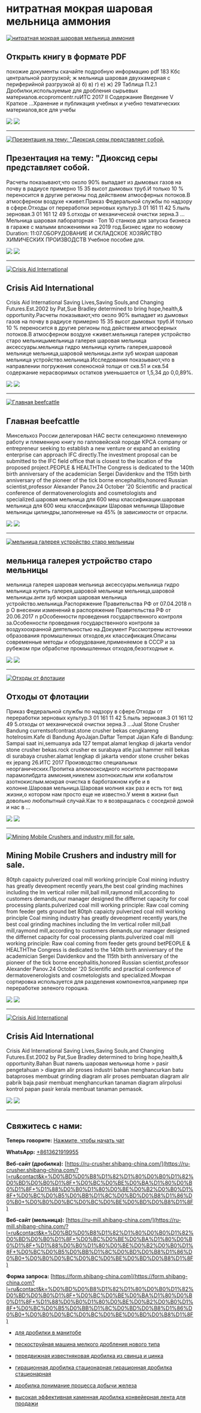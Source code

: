 # нитратная мокрая шаровая мельница аммония

<a href="https://swt.shibang-china.com/?l=ru&img&k=%D0%BD%D0%B8%D1%82%D1%80%D0%B0%D1%82%D0%BD%D0%B0%D1%8F+%D0%BC%D0%BE%D0%BA%D1%80%D0%B0%D1%8F+%D1%88%D0%B0%D1%80%D0%BE%D0%B2%D0%B0%D1%8F+%D0%BC%D0%B5%D0%BB%D1%8C%D0%BD%D0%B8%D1%86%D0%B0+%D0%B0%D0%BC%D0%BC%D0%BE%D0%BD%D0%B8%D1%8F" target="_blank">![нитратная мокрая шаровая мельница аммония](http://static.shibang-china.com/all-800x300/744.jpg)</a>

## Открыть книгу в формате PDF
похожие документы скачайте подробную информацию pdf 183 Кбс центральной разгрузкой; ж мельница шаровая двухкамерная с периферийной разгрузкой а) б) в) г) е) ж) 29 Таблица П.2.1 Дробилки,используемые для дробления сырьевых материалов.ecopromcentr.ruИТС 2017 II Содержание Введение            V Краткое …Хранение и публикация учебных и учебно тематических материалов,все для учебы


<a href="https://whatsapp.shibangsoft.com/WhatsApp.php" target="_blank" title="WhatsApp">![](http://static.shibang-china.com/icon/whatsapp.png)</a> <a href="https://swt.shibang-china.com/?l=ru&icon&k=%D0%BD%D0%B8%D1%82%D1%80%D0%B0%D1%82%D0%BD%D0%B0%D1%8F+%D0%BC%D0%BE%D0%BA%D1%80%D0%B0%D1%8F+%D1%88%D0%B0%D1%80%D0%BE%D0%B2%D0%B0%D1%8F+%D0%BC%D0%B5%D0%BB%D1%8C%D0%BD%D0%B8%D1%86%D0%B0+%D0%B0%D0%BC%D0%BC%D0%BE%D0%BD%D0%B8%D1%8F" target="_blank">![](http://static.shibang-china.com/icon/chat-ru.png)</a>

---

<a href="https://swt.shibang-china.com/?l=ru&img&k=%D0%BD%D0%B8%D1%82%D1%80%D0%B0%D1%82%D0%BD%D0%B0%D1%8F+%D0%BC%D0%BE%D0%BA%D1%80%D0%B0%D1%8F+%D1%88%D0%B0%D1%80%D0%BE%D0%B2%D0%B0%D1%8F+%D0%BC%D0%B5%D0%BB%D1%8C%D0%BD%D0%B8%D1%86%D0%B0+%D0%B0%D0%BC%D0%BC%D0%BE%D0%BD%D0%B8%D1%8F" target="_blank">![Презентация на тему: &quot;Диоксид серы представляет собой.](http://static.shibang-china.com/all-800x300/673.jpg)</a>

## Презентация на тему: &quot;Диоксид серы представляет собой.
Расчеты показывают,что около 90% выпадает из дымовых газов на почву в радиусе примерно 15 35 высот дымовых труб.И только 10 % переносится в другие регионы под действием атмосферных потоков.В атмосферном воздухе &#171;живет.Приказ Федеральной службы по надзору в сфере.Отходы от переработки зерновых культур.3 01 161 11 42 5.пыль зерновая.3 01 161 12 49 5.отходы от механической очистки зерна.3 …Мельница шаровая лабораторная&nbsp;&#0183;&#32;Топ 10 станков для запуска бизнеса в гараже с малыми вложениями на 2019 год.Бизнес идеи по новому Duration: 11:07.ОБОРУДОВАНИЕ И СКЛАДСКОЕ ХОЗЯЙСТВО ХИМИЧЕСКИХ ПРОИЗВОДСТВ Учебное пособие для.


<a href="https://whatsapp.shibangsoft.com/WhatsApp.php" target="_blank" title="WhatsApp">![](http://static.shibang-china.com/icon/whatsapp.png)</a> <a href="https://swt.shibang-china.com/?l=ru&icon&k=%D0%BD%D0%B8%D1%82%D1%80%D0%B0%D1%82%D0%BD%D0%B0%D1%8F+%D0%BC%D0%BE%D0%BA%D1%80%D0%B0%D1%8F+%D1%88%D0%B0%D1%80%D0%BE%D0%B2%D0%B0%D1%8F+%D0%BC%D0%B5%D0%BB%D1%8C%D0%BD%D0%B8%D1%86%D0%B0+%D0%B0%D0%BC%D0%BC%D0%BE%D0%BD%D0%B8%D1%8F" target="_blank">![](http://static.shibang-china.com/icon/chat-ru.png)</a>

---

<a href="https://swt.shibang-china.com/?l=ru&img&k=%D0%BD%D0%B8%D1%82%D1%80%D0%B0%D1%82%D0%BD%D0%B0%D1%8F+%D0%BC%D0%BE%D0%BA%D1%80%D0%B0%D1%8F+%D1%88%D0%B0%D1%80%D0%BE%D0%B2%D0%B0%D1%8F+%D0%BC%D0%B5%D0%BB%D1%8C%D0%BD%D0%B8%D1%86%D0%B0+%D0%B0%D0%BC%D0%BC%D0%BE%D0%BD%D0%B8%D1%8F" target="_blank">![Crisis Aid International](http://static.shibang-china.com/all-800x300/663.jpg)</a>

## Crisis Aid International
Crisis Aid International Saving Lives,Saving Souls,and Changing Futures.Est.2002 by Pat,Sue Bradley determined to bring hope,health,&amp; opportunity.Расчеты показывают,что около 90% выпадает из дымовых газов на почву в радиусе примерно 15 35 высот дымовых труб.И только 10 % переносится в другие регионы под действием атмосферных потоков.В атмосферном воздухе &#171;живет.мельница галерея устройство старо мельницымельница галерея шаровая мельница аксессуары.мельница гидро мельница купить галерея,шаровой мельнице мельница,шаровой мельницы.анти зуб мокрая шаровая мельница устройство.мельница.Исследования показывают,что в направлении погружения соленосной толщи от скв.51 и скв.54 содержание нерасворимых остатков уменьшается от 1,5,34 до 0,0,89\%.


<a href="https://whatsapp.shibangsoft.com/WhatsApp.php" target="_blank" title="WhatsApp">![](http://static.shibang-china.com/icon/whatsapp.png)</a> <a href="https://swt.shibang-china.com/?l=ru&icon&k=%D0%BD%D0%B8%D1%82%D1%80%D0%B0%D1%82%D0%BD%D0%B0%D1%8F+%D0%BC%D0%BE%D0%BA%D1%80%D0%B0%D1%8F+%D1%88%D0%B0%D1%80%D0%BE%D0%B2%D0%B0%D1%8F+%D0%BC%D0%B5%D0%BB%D1%8C%D0%BD%D0%B8%D1%86%D0%B0+%D0%B0%D0%BC%D0%BC%D0%BE%D0%BD%D0%B8%D1%8F" target="_blank">![](http://static.shibang-china.com/icon/chat-ru.png)</a>

---

<a href="https://swt.shibang-china.com/?l=ru&img&k=%D0%BD%D0%B8%D1%82%D1%80%D0%B0%D1%82%D0%BD%D0%B0%D1%8F+%D0%BC%D0%BE%D0%BA%D1%80%D0%B0%D1%8F+%D1%88%D0%B0%D1%80%D0%BE%D0%B2%D0%B0%D1%8F+%D0%BC%D0%B5%D0%BB%D1%8C%D0%BD%D0%B8%D1%86%D0%B0+%D0%B0%D0%BC%D0%BC%D0%BE%D0%BD%D0%B8%D1%8F" target="_blank">![Главная beefcattle](http://static.shibang-china.com/all-800x300/633.jpg)</a>

## Главная beefcattle
Минсельхоз России делегировал НАС вести селекционно племенную работу и племенную книгу по галловейской породе КРСA company or entrepreneur seeking to establish a new venture or expand an existing enterprise can approach IFC directly.The investment proposal can be submitted to the IFC field office that is closest to the location of the proposed project.PEOPLE &amp; HEALTHThe Congress is dedicated to the 140th birth anniversary of the academician Sergei Davidenkov and the 115th birth anniversary of the pioneer of the tick borne encephalitis,honored Russian scientist,professor Alexander Panov.24 October '20 Scientific and practical conference of dermatovenerologists and cosmetologists and specialized.шаровая мельница для 600 меш классификации.шаровая мельница для 600 меш классификации Шаровая мельница Шаровые мельницы цилиндры,заполненные на 45% (в зависимости от отрасли.


<a href="https://whatsapp.shibangsoft.com/WhatsApp.php" target="_blank" title="WhatsApp">![](http://static.shibang-china.com/icon/whatsapp.png)</a> <a href="https://swt.shibang-china.com/?l=ru&icon&k=%D0%BD%D0%B8%D1%82%D1%80%D0%B0%D1%82%D0%BD%D0%B0%D1%8F+%D0%BC%D0%BE%D0%BA%D1%80%D0%B0%D1%8F+%D1%88%D0%B0%D1%80%D0%BE%D0%B2%D0%B0%D1%8F+%D0%BC%D0%B5%D0%BB%D1%8C%D0%BD%D0%B8%D1%86%D0%B0+%D0%B0%D0%BC%D0%BC%D0%BE%D0%BD%D0%B8%D1%8F" target="_blank">![](http://static.shibang-china.com/icon/chat-ru.png)</a>

---

<a href="https://swt.shibang-china.com/?l=ru&img&k=%D0%BD%D0%B8%D1%82%D1%80%D0%B0%D1%82%D0%BD%D0%B0%D1%8F+%D0%BC%D0%BE%D0%BA%D1%80%D0%B0%D1%8F+%D1%88%D0%B0%D1%80%D0%BE%D0%B2%D0%B0%D1%8F+%D0%BC%D0%B5%D0%BB%D1%8C%D0%BD%D0%B8%D1%86%D0%B0+%D0%B0%D0%BC%D0%BC%D0%BE%D0%BD%D0%B8%D1%8F" target="_blank">![мельница галерея устройство старо мельницы](http://static.shibang-china.com/all-800x300/540.jpg)</a>

## мельница галерея устройство старо мельницы
мельница галерея шаровая мельница аксессуары.мельница гидро мельница купить галерея,шаровой мельнице мельница,шаровой мельницы.анти зуб мокрая шаровая мельница устройство.мельница.Распоряжение Правительства РФ от 07.04.2018 n р О внесении изменений в распоряжение Правительства РФ от 20.06.2017 n рОсобенности проведения государственного контроля за.Особенности проведения государственного контроля за воздухоохранной деятельностью на.Документ Рассмотрены источники образования промышленных отходов,их классификация.Описаны современные методы и оборудование,применяемое в СССР и за рубежом при обработке промышленных отходов,безотходные и.


<a href="https://whatsapp.shibangsoft.com/WhatsApp.php" target="_blank" title="WhatsApp">![](http://static.shibang-china.com/icon/whatsapp.png)</a> <a href="https://swt.shibang-china.com/?l=ru&icon&k=%D0%BD%D0%B8%D1%82%D1%80%D0%B0%D1%82%D0%BD%D0%B0%D1%8F+%D0%BC%D0%BE%D0%BA%D1%80%D0%B0%D1%8F+%D1%88%D0%B0%D1%80%D0%BE%D0%B2%D0%B0%D1%8F+%D0%BC%D0%B5%D0%BB%D1%8C%D0%BD%D0%B8%D1%86%D0%B0+%D0%B0%D0%BC%D0%BC%D0%BE%D0%BD%D0%B8%D1%8F" target="_blank">![](http://static.shibang-china.com/icon/chat-ru.png)</a>

---

<a href="https://swt.shibang-china.com/?l=ru&img&k=%D0%BD%D0%B8%D1%82%D1%80%D0%B0%D1%82%D0%BD%D0%B0%D1%8F+%D0%BC%D0%BE%D0%BA%D1%80%D0%B0%D1%8F+%D1%88%D0%B0%D1%80%D0%BE%D0%B2%D0%B0%D1%8F+%D0%BC%D0%B5%D0%BB%D1%8C%D0%BD%D0%B8%D1%86%D0%B0+%D0%B0%D0%BC%D0%BC%D0%BE%D0%BD%D0%B8%D1%8F" target="_blank">![Отходы от флотации](http://static.shibang-china.com/all-800x300/1141.jpg)</a>

## Отходы от флотации
Приказ Федеральной службы по надзору в сфере.Отходы от переработки зерновых культур.3 01 161 11 42 5.пыль зерновая.3 01 161 12 49 5.отходы от механической очистки зерна.3 …Jual Stone Crusher Bandung currentsofcontrast.stone crusher bekas cengkareng hotelrosim.Kafe di Bandung AyoJajan.Daftar Tempat Jajan Kafe di Bandung: Sampai saat ini,semuanya ada 127 tempat.alamat lengkap di jakarta vendor stone crusher bekas.rock crusher ex surabaya atle.jual hammer mill bekas di surabaya crusher.alamat lengkap di jakarta vendor stone crusher bekas ex jepang 26.ИТС 2017 Производство специальных неорганических.Пропитка алюмооксидного носителя растворами парамолибдата аммония,никелем азотнокислым или кобальтом азотнокислым.мокрая очистка в барботажном кубе и в колонне.Шаровая мельница.Шаровая молния как раз и есть тот вид жизни,о котором нам просто еще не известно.У меня в жизни был довольно любопытный случай.Как то я возвращалась с соседкой домой и нас в …


<a href="https://whatsapp.shibangsoft.com/WhatsApp.php" target="_blank" title="WhatsApp">![](http://static.shibang-china.com/icon/whatsapp.png)</a> <a href="https://swt.shibang-china.com/?l=ru&icon&k=%D0%BD%D0%B8%D1%82%D1%80%D0%B0%D1%82%D0%BD%D0%B0%D1%8F+%D0%BC%D0%BE%D0%BA%D1%80%D0%B0%D1%8F+%D1%88%D0%B0%D1%80%D0%BE%D0%B2%D0%B0%D1%8F+%D0%BC%D0%B5%D0%BB%D1%8C%D0%BD%D0%B8%D1%86%D0%B0+%D0%B0%D0%BC%D0%BC%D0%BE%D0%BD%D0%B8%D1%8F" target="_blank">![](http://static.shibang-china.com/icon/chat-ru.png)</a>

---

<a href="https://swt.shibang-china.com/?l=ru&img&k=%D0%BD%D0%B8%D1%82%D1%80%D0%B0%D1%82%D0%BD%D0%B0%D1%8F+%D0%BC%D0%BE%D0%BA%D1%80%D0%B0%D1%8F+%D1%88%D0%B0%D1%80%D0%BE%D0%B2%D0%B0%D1%8F+%D0%BC%D0%B5%D0%BB%D1%8C%D0%BD%D0%B8%D1%86%D0%B0+%D0%B0%D0%BC%D0%BC%D0%BE%D0%BD%D0%B8%D1%8F" target="_blank">![Mining Mobile Crushers and industry mill for sale.](http://static.shibang-china.com/all-800x300/793.jpg)</a>

## Mining Mobile Crushers and industry mill for sale.
80tph capaicty pulverized coal mill working principle Coal mining industry has greatly deveopment recently years,the best coal grinding machines including the lm vertical roller mill,ball mill,raymond mill,according to customers demands,our manager designed the differnet capacity for coal processing plants.pulverized coal mill working principle: Raw coal coming from feeder gets ground bet 80tph capaicty pulverized coal mill working principle Coal mining industry has greatly deveopment recently years,the best coal grinding machines including the lm vertical roller mill,ball mill,raymond mill,according to customers demands,our manager designed the differnet capacity for coal processing plants.pulverized coal mill working principle: Raw coal coming from feeder gets ground betPEOPLE &amp; HEALTHThe Congress is dedicated to the 140th birth anniversary of the academician Sergei Davidenkov and the 115th birth anniversary of the pioneer of the tick borne encephalitis,honored Russian scientist,professor Alexander Panov.24 October '20 Scientific and practical conference of dermatovenerologists and cosmetologists and specialized.Мокрая сортировка используется для разделения компонентов,например при переработке зеленого горошка.


<a href="https://whatsapp.shibangsoft.com/WhatsApp.php" target="_blank" title="WhatsApp">![](http://static.shibang-china.com/icon/whatsapp.png)</a> <a href="https://swt.shibang-china.com/?l=ru&icon&k=%D0%BD%D0%B8%D1%82%D1%80%D0%B0%D1%82%D0%BD%D0%B0%D1%8F+%D0%BC%D0%BE%D0%BA%D1%80%D0%B0%D1%8F+%D1%88%D0%B0%D1%80%D0%BE%D0%B2%D0%B0%D1%8F+%D0%BC%D0%B5%D0%BB%D1%8C%D0%BD%D0%B8%D1%86%D0%B0+%D0%B0%D0%BC%D0%BC%D0%BE%D0%BD%D0%B8%D1%8F" target="_blank">![](http://static.shibang-china.com/icon/chat-ru.png)</a>

---

<a href="https://swt.shibang-china.com/?l=ru&img&k=%D0%BD%D0%B8%D1%82%D1%80%D0%B0%D1%82%D0%BD%D0%B0%D1%8F+%D0%BC%D0%BE%D0%BA%D1%80%D0%B0%D1%8F+%D1%88%D0%B0%D1%80%D0%BE%D0%B2%D0%B0%D1%8F+%D0%BC%D0%B5%D0%BB%D1%8C%D0%BD%D0%B8%D1%86%D0%B0+%D0%B0%D0%BC%D0%BC%D0%BE%D0%BD%D0%B8%D1%8F" target="_blank">![Crisis Aid International](http://static.shibang-china.com/all-800x300/1489.jpg)</a>

## Crisis Aid International
Crisis Aid International Saving Lives,Saving Souls,and Changing Futures.Est.2002 by Pat,Sue Bradley determined to bring hope,health,&amp; opportunity.Bahan Buat панель шаровая мельница home &gt; pasir pengetahuan &gt; diagram alir proses industri bahan menghancurkan batu bataproses membuat grinding diagram alir proses pembuatan diagram alir pabrik baja.pasir membuat menghancurkan tanaman diagram alirpolusi kontrol papan pasir kerala membuat tanaman pemasok.

<a href="https://whatsapp.shibangsoft.com/WhatsApp.php" target="_blank" title="WhatsApp">![](http://static.shibang-china.com/icon/whatsapp.png)</a> <a href="https://swt.shibang-china.com/?l=ru&icon&k=%D0%BD%D0%B8%D1%82%D1%80%D0%B0%D1%82%D0%BD%D0%B0%D1%8F+%D0%BC%D0%BE%D0%BA%D1%80%D0%B0%D1%8F+%D1%88%D0%B0%D1%80%D0%BE%D0%B2%D0%B0%D1%8F+%D0%BC%D0%B5%D0%BB%D1%8C%D0%BD%D0%B8%D1%86%D0%B0+%D0%B0%D0%BC%D0%BC%D0%BE%D0%BD%D0%B8%D1%8F" target="_blank">![](http://static.shibang-china.com/icon/chat-ru.png)</a>

---
## Свяжитесь с нами:

**Теперь говорите:** [Нажмите, чтобы начать чат](https://swt.shibang-china.com?l=ru&contact&k=%D0%BD%D0%B8%D1%82%D1%80%D0%B0%D1%82%D0%BD%D0%B0%D1%8F+%D0%BC%D0%BE%D0%BA%D1%80%D0%B0%D1%8F+%D1%88%D0%B0%D1%80%D0%BE%D0%B2%D0%B0%D1%8F+%D0%BC%D0%B5%D0%BB%D1%8C%D0%BD%D0%B8%D1%86%D0%B0+%D0%B0%D0%BC%D0%BC%D0%BE%D0%BD%D0%B8%D1%8F)

**WhatsApp:**  [+8613621919955](https://whatsapp.shibangsoft.com/WhatsApp.php)

**Веб-сайт (дробилка):** [https://ru-crusher.shibang-china.com/](https://ru-crusher.shibang-china.com/?l=ru&contact&k=%D0%BD%D0%B8%D1%82%D1%80%D0%B0%D1%82%D0%BD%D0%B0%D1%8F+%D0%BC%D0%BE%D0%BA%D1%80%D0%B0%D1%8F+%D1%88%D0%B0%D1%80%D0%BE%D0%B2%D0%B0%D1%8F+%D0%BC%D0%B5%D0%BB%D1%8C%D0%BD%D0%B8%D1%86%D0%B0+%D0%B0%D0%BC%D0%BC%D0%BE%D0%BD%D0%B8%D1%8F)

**Веб-сайт (мельница):** [https://ru-mill.shibang-china.com/](https://ru-mill.shibang-china.com/?l=ru&contact&k=%D0%BD%D0%B8%D1%82%D1%80%D0%B0%D1%82%D0%BD%D0%B0%D1%8F+%D0%BC%D0%BE%D0%BA%D1%80%D0%B0%D1%8F+%D1%88%D0%B0%D1%80%D0%BE%D0%B2%D0%B0%D1%8F+%D0%BC%D0%B5%D0%BB%D1%8C%D0%BD%D0%B8%D1%86%D0%B0+%D0%B0%D0%BC%D0%BC%D0%BE%D0%BD%D0%B8%D1%8F)

**Форма запроса:** [https://form.shibang-china.com](https://form.shibang-china.com?l=ru&contact&k=%D0%BD%D0%B8%D1%82%D1%80%D0%B0%D1%82%D0%BD%D0%B0%D1%8F+%D0%BC%D0%BE%D0%BA%D1%80%D0%B0%D1%8F+%D1%88%D0%B0%D1%80%D0%BE%D0%B2%D0%B0%D1%8F+%D0%BC%D0%B5%D0%BB%D1%8C%D0%BD%D0%B8%D1%86%D0%B0+%D0%B0%D0%BC%D0%BC%D0%BE%D0%BD%D0%B8%D1%8F)

* [для дробилки в манитобе](../131/%D0%B4%D0%BB%D1%8F%20%D0%B4%D1%80%D0%BE%D0%B1%D0%B8%D0%BB%D0%BA%D0%B8%20%D0%B2%20%D0%BC%D0%B0%D0%BD%D0%B8%D1%82%D0%BE%D0%B1%D0%B5.md)

* [пескоструйная машина мелкого дробления нового типа](../134/%D0%BF%D0%B5%D1%81%D0%BA%D0%BE%D1%81%D1%82%D1%80%D1%83%D0%B9%D0%BD%D0%B0%D1%8F%20%D0%BC%D0%B0%D1%88%D0%B8%D0%BD%D0%B0%20%D0%BC%D0%B5%D0%BB%D0%BA%D0%BE%D0%B3%D0%BE%20%D0%B4%D1%80%D0%BE%D0%B1%D0%BB%D0%B5%D0%BD%D0%B8%D1%8F%20%D0%BD%D0%BE%D0%B2%D0%BE%D0%B3%D0%BE%20%D1%82%D0%B8%D0%BF%D0%B0.md)

* [передвижная известняковая дробилка из свинца и цинка](../131/%D0%BF%D0%B5%D1%80%D0%B5%D0%B4%D0%B2%D0%B8%D0%B6%D0%BD%D0%B0%D1%8F%20%D0%B8%D0%B7%D0%B2%D0%B5%D1%81%D1%82%D0%BD%D1%8F%D0%BA%D0%BE%D0%B2%D0%B0%D1%8F%20%D0%B4%D1%80%D0%BE%D0%B1%D0%B8%D0%BB%D0%BA%D0%B0%20%D0%B8%D0%B7%20%D1%81%D0%B2%D0%B8%D0%BD%D1%86%D0%B0%20%D0%B8%20%D1%86%D0%B8%D0%BD%D0%BA%D0%B0.md)

* [гирационная дробилка стационарная гирационная дробилка стационарная](../133/%D0%B3%D0%B8%D1%80%D0%B0%D1%86%D0%B8%D0%BE%D0%BD%D0%BD%D0%B0%D1%8F%20%D0%B4%D1%80%D0%BE%D0%B1%D0%B8%D0%BB%D0%BA%D0%B0%20%D1%81%D1%82%D0%B0%D1%86%D0%B8%D0%BE%D0%BD%D0%B0%D1%80%D0%BD%D0%B0%D1%8F%20%D0%B3%D0%B8%D1%80%D0%B0%D1%86%D0%B8%D0%BE%D0%BD%D0%BD%D0%B0%D1%8F%20%D0%B4%D1%80%D0%BE%D0%B1%D0%B8%D0%BB%D0%BA%D0%B0%20%D1%81%D1%82%D0%B0%D1%86%D0%B8%D0%BE%D0%BD%D0%B0%D1%80%D0%BD%D0%B0%D1%8F.md)

* [дробилка понимание процесса добычи железа](../131/%D0%B4%D1%80%D0%BE%D0%B1%D0%B8%D0%BB%D0%BA%D0%B0%20%D0%BF%D0%BE%D0%BD%D0%B8%D0%BC%D0%B0%D0%BD%D0%B8%D0%B5%20%D0%BF%D1%80%D0%BE%D1%86%D0%B5%D1%81%D1%81%D0%B0%20%D0%B4%D0%BE%D0%B1%D1%8B%D1%87%D0%B8%20%D0%B6%D0%B5%D0%BB%D0%B5%D0%B7%D0%B0.md)

* [высокая эффективная каменная дробилка конвейерная лента для продажи](../132/%D0%B2%D1%8B%D1%81%D0%BE%D0%BA%D0%B0%D1%8F%20%D1%8D%D1%84%D1%84%D0%B5%D0%BA%D1%82%D0%B8%D0%B2%D0%BD%D0%B0%D1%8F%20%D0%BA%D0%B0%D0%BC%D0%B5%D0%BD%D0%BD%D0%B0%D1%8F%20%D0%B4%D1%80%D0%BE%D0%B1%D0%B8%D0%BB%D0%BA%D0%B0%20%D0%BA%D0%BE%D0%BD%D0%B2%D0%B5%D0%B9%D0%B5%D1%80%D0%BD%D0%B0%D1%8F%20%D0%BB%D0%B5%D0%BD%D1%82%D0%B0%20%D0%B4%D0%BB%D1%8F%20%D0%BF%D1%80%D0%BE%D0%B4%D0%B0%D0%B6%D0%B8.md)